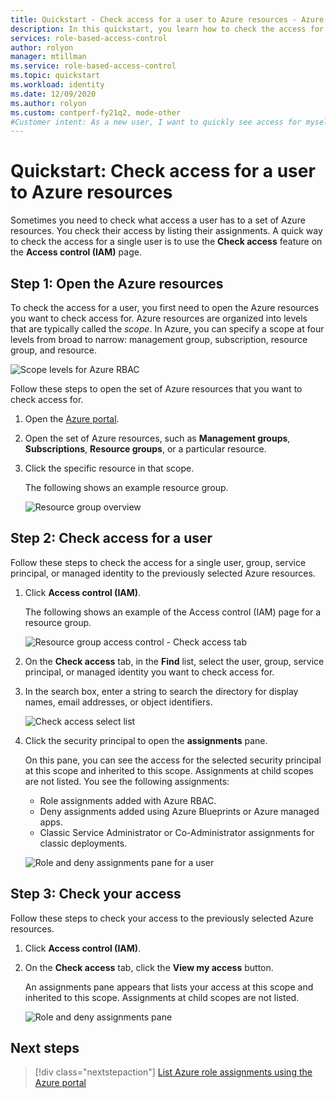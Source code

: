 ```yaml
---
title: Quickstart - Check access for a user to Azure resources - Azure RBAC
description: In this quickstart, you learn how to check the access for yourself or another user to Azure resources using the Azure portal and Azure role-based access control (Azure RBAC).
services: role-based-access-control
author: rolyon
manager: mtillman
ms.service: role-based-access-control
ms.topic: quickstart
ms.workload: identity
ms.date: 12/09/2020
ms.author: rolyon
ms.custom: contperf-fy21q2, mode-other
#Customer intent: As a new user, I want to quickly see access for myself, user, group, or application, to make sure they have the appropriate permissions.
---
```


# Quickstart: Check access for a user to Azure resources

Sometimes you need to check what access a user has to a set of Azure resources. You check their access by listing their assignments. A quick way to check the access for a single user is to use the **Check access** feature on the **Access control (IAM)** page.

## Step 1: Open the Azure resources

To check the access for a user, you first need to open the Azure resources you want to check access for. Azure resources are organized into levels that are typically called the *scope*. In Azure, you can specify a scope at four levels from broad to narrow: management group, subscription, resource group, and resource.

![Scope levels for Azure RBAC](../../includes/role-based-access-control/media/scope-levels.png)

Follow these steps to open the set of Azure resources that you want to check access for.

1. Open the [Azure portal](https://portal.azure.com).

1. Open the set of Azure resources, such as **Management groups**, **Subscriptions**, **Resource groups**, or a particular resource.

1. Click the specific resource in that scope.

    The following shows an example resource group.

    ![Resource group overview](./media/shared/rg-overview.png)

## Step 2: Check access for a user

Follow these steps to check the access for a single user, group, service principal, or managed identity to the previously selected Azure resources.

1. Click **Access control (IAM)**.

    The following shows an example of the Access control (IAM) page for a resource group.

    ![Resource group access control - Check access tab](./media/shared/rg-access-control.png)

1. On the **Check access** tab, in the **Find** list, select the user, group, service principal, or managed identity you want to check access for.

1. In the search box, enter a string to search the directory for display names, email addresses, or object identifiers.

    ![Check access select list](./media/shared/rg-check-access-select.png)

1. Click the security principal to open the **assignments** pane.

    On this pane, you can see the access for the selected security principal at this scope and inherited to this scope. Assignments at child scopes are not listed. You see the following assignments:

    - Role assignments added with Azure RBAC.
    - Deny assignments added using Azure Blueprints or Azure managed apps.
    - Classic Service Administrator or Co-Administrator assignments for classic deployments. 

    ![Role and deny assignments pane for a user](./media/shared/rg-check-access-assignments-user.png)

## Step 3: Check your access

Follow these steps to check your access to the previously selected Azure resources.

1. Click **Access control (IAM)**.

1. On the **Check access** tab, click the **View my access** button.

    An assignments pane appears that lists your access at this scope and inherited to this scope. Assignments at child scopes are not listed.

    ![Role and deny assignments pane](./media/check-access/rg-check-access-assignments.png)

## Next steps

> [!div class="nextstepaction"]
> [List Azure role assignments using the Azure portal](role-assignments-list-portal.md)
